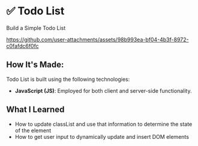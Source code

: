 # ✅ Todo List
Build a Simple Todo List

https://github.com/user-attachments/assets/98b993ea-bf04-4b3f-8972-c0fafdc6f0fc

## How It's Made:
Todo List is built using the following technologies:

- **JavaScript (JS)**: Employed for both client and server-side functionality.

## What I Learned
- How to update classList and use that information to determine the state of the element
- How to get user input to dynamically update and insert DOM elements
